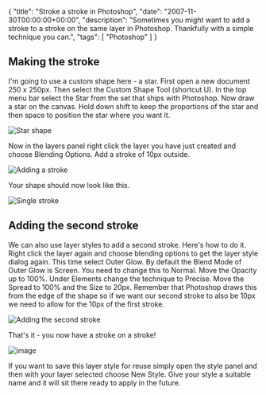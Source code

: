 {
  "title": "Stroke a stroke in Photoshop",
  "date": "2007-11-30T00:00:00+00:00",
  "description": "Sometimes you might want to add a stroke to a stroke on the same layer in Photoshop. Thankfully with a simple technique you can.",
  "tags": [
    "Photoshop"
  ]
}

## Making the stroke

I'm going to use a custom shape here - a star. First open a new document 250 x 250px. Then select the Custom Shape Tool (shortcut U). In the top menu bar select the Star from the set that ships with Photoshop. Now draw a star on the canvas. Hold down shift to keep the proportions of the star and then space to position the star where you want it. 

![Star shape][1] 

Now in the layers panel right click the layer you have just created and choose Blending Options. Add a stroke of 10px outside. 

![Adding a stroke][2] 

Your shape should now look like this.

![Single stroke][3] 

## Adding the second stroke

We can also use layer styles to add a second stroke. Here's how to do it. Right click the layer again and choose blending options to get the layer style dialog again. This time select Outer Glow. By default the Blend Mode of Outer Glow is Screen. You need to change this to Normal. Move the Opacity up to 100%. Under Elements change the technique to Precise. Move the Spread to 100% and the Size to 20px. Remember that Photoshop draws this from the edge of the shape so if we want our second stroke to also be 10px we need to allow for the 10px of the first stroke. 

![Adding the second stroke][4] 

That's it - you now have a stroke on a stroke!

![image][5] 

If you want to save this layer style for reuse simply open the style panel and then with your layer selected choose New Style. Give your style a suitable name and it will sit there ready to apply in the future.

 [1]: https://shapeshed.com/images/articles/star_stroke_1.png 
 [2]: https://shapeshed.com/images/articles/star_stroke_2.png 
 [3]: https://shapeshed.com/images/articles/star_stroke.png 
 [4]: https://shapeshed.com/images/articles/star_stroke_3.png 
 [5]: https://shapeshed.com/images/articles/double_stroke.png

